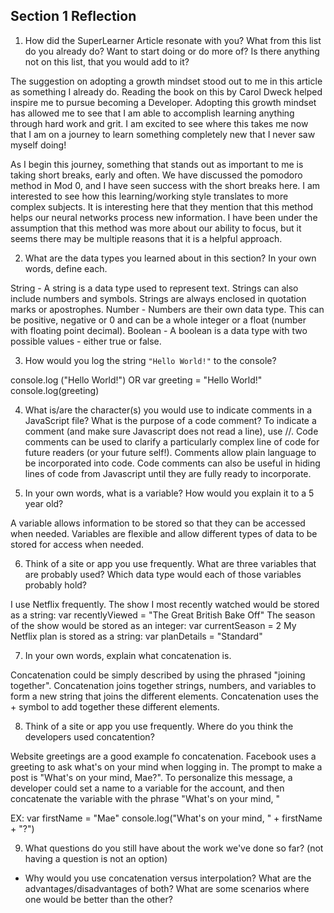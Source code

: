 ## Section 1 Reflection

1. How did the SuperLearner Article resonate with you? What from this list do you already do? Want to start doing or do more of? Is there anything not on this list, that you would add to it?

The suggestion on adopting a growth mindset stood out to me in this article as something I already do. Reading the book on this by Carol Dweck helped inspire me to pursue becoming a Developer. Adopting this growth mindset has allowed me to see that I am able to accomplish learning anything through hard work and grit. I am excited to see where this takes me now that I am on a journey to learn something completely new that I never saw myself doing!

As I begin this journey, something that stands out as important to me is taking short breaks, early and often. We have discussed the pomodoro method in Mod 0, and I have seen success with the short breaks here. I am interested to see how this learning/working style translates to more complex subjects. It is interesting here that they mention that this method helps our neural networks process new information. I have been under the assumption that this method was more about our ability to focus, but it seems there may be multiple reasons that it is a helpful approach.

2. What are the data types you learned about in this section? In your own words, define each.

String - A string is a data type used to represent text. Strings can also include numbers and symbols. Strings are always enclosed in quotation marks or apostrophes.
Number - Numbers are their own data type. This can be positive, negative or 0 and can be a whole integer or a float (number with floating point decimal).
Boolean - A boolean is a data type with two possible values - either true or false.

3. How would you log the string `"Hello World!"` to the console?

console.log ("Hello World!")
OR
var greeting = "Hello World!"
console.log(greeting)

4. What is/are the character(s) you would use to indicate comments in a JavaScript file? What is the purpose of a code comment?
To indicate a comment (and make sure Javascript does not read a line), use //. Code comments can be used to clarify a particularly complex line of code for future readers (or your future self!). Comments allow plain language to be incorporated into code. Code comments can also be useful in hiding lines of code from Javascript until they are fully ready to incorporate.

5. In your own words, what is a variable? How would you explain it to a 5 year old?

A variable allows information to be stored so that they can be accessed when needed. Variables are flexible and allow different types of data to be stored for access when needed.

6. Think of a site or app you use frequently. What are three variables that are probably used? Which data type would each of those variables probably hold?

I use Netflix frequently.
The show I most recently watched would be stored as a string:
var recentlyViewed = "The Great British Bake Off"
The season of the show would be stored as an integer:
var currentSeason = 2
My Netflix plan is stored as a string:
var planDetails = "Standard"

7. In your own words, explain what concatenation is.

Concatenation could be simply described by using the phrased "joining together". Concatenation joins together strings, numbers, and variables to form a new string that joins the different elements. Concatenation uses the + symbol to add together these different elements.

8. Think of a site or app you use frequently. Where do you think the developers used concatention?

Website greetings are a good example fo concatenation. Facebook uses a greeting to ask what's on your mind when logging in. The prompt to make a post is "What's on your mind, Mae?". To personalize this message, a developer could set a name to a variable for the account, and then concatenate the variable with the phrase "What's on your mind, "

EX:
var firstName = "Mae"
console.log("What's on your mind, " + firstName + "?")

9. What questions do you still have about the work we've done so far? (not having a question is not an option)
 - Why would you use concatenation versus interpolation? What are the advantages/disadvantages of both? What are some scenarios where one would be better than the other?
 
